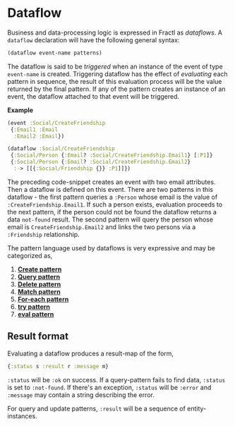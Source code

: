 # Dataflow

Business and data-processing logic is expressed in Fractl as *dataflows*. 
A `dataflow` declaration will have the following general syntax:

```clojure
(dataflow event-name patterns)
```

The dataflow is said to be *triggered* when an instance of the event of type `event-name` is created.
Triggering dataflow has the effect of *evaluating* each pattern in sequence, the result of this evaluation
process will be the value returned by the final pattern. If any of the pattern creates an instance of an event,
the dataflow attached to that event will be triggered.

**Example**

```clojure
(event :Social/CreateFriendship
 {:Email1 :Email
  :Email2 :Email})

(dataflow :Social/CreateFriendship
 {:Social/Person {:Email? :Social/CreateFriendship.Email1} [:P1]}
 {:Social/Person {:Email? :Social/CreateFriendship.Email2}
  :-> [[{:Social/Friendship {}} :P1]]})
```

The preceding code-snippet creates an event with two email attributes. Then a dataflow is defined on this event.
There are two patterns in this dataflow - the first pattern queries a `:Person` whose email is the value of
`:CreateFriendship.Email1`. If such a person exists, evaluation proceeds to the next pattern, if the person could not be
found the dataflow returns a data `not-found` result. The second pattern will query the person whose email
is `CreateFriendship.Email2` and links the two persons via a `:Friendship` relationship.

The pattern language used by dataflows is very expressive and may be categorized as,

1. **[Create pattern](docs/language/business-logic/dataflow-patterns.md#create)**
2. **[Query pattern](docs/language/business-logic/dataflow-patterns.md#query)**
3. **[Delete pattern](docs/language/business-logic/dataflow-patterns.md#delete)**
4. **[Match pattern](docs/language/business-logic/dataflow-patterns.md#match)**
5. **[For-each pattern](docs/language/business-logic/dataflow-patterns.md#for-each)**
6. **[try pattern](docs/language/business-logic/dataflow-patterns.md#try)**
7. **[eval pattern](docs/language/business-logic/dataflow-patterns.md#eval)**

## Result format

Evaluating a dataflow produces a result-map of the form,

```clojure
{:status s :result r :message m}
```

`:status` will be `:ok` on success. If a query-pattern fails to find data, `:status` is set to `:not-found`.
If there's an exception, `:status` will be `:error` and `:message` may contain a string describing the error.

For query and update patterns, `:result` will be a sequence of entity-instances.

